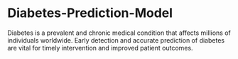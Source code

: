 # Diabetes-Prediction-Model
Diabetes is a prevalent and chronic medical condition that affects millions of individuals worldwide. Early detection and accurate prediction of diabetes are vital for timely intervention and improved patient outcomes.
